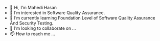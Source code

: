- 👋 Hi, I’m Mahedi Hasan
- 👀 I’m interested in Software Quality Assurance.
- 🌱 I’m currently learning Foundation Level of Software Quality Assurance And Security Testing.
- 💞️ I’m looking to collaborate on ...
- 📫 How to reach me ...

<!---
Mahedi7896/Mahedi7896 is a ✨ special ✨ repository because its `README.md` (this file) appears on your GitHub profile.
You can click the Preview link to take a look at your changes.
--->
